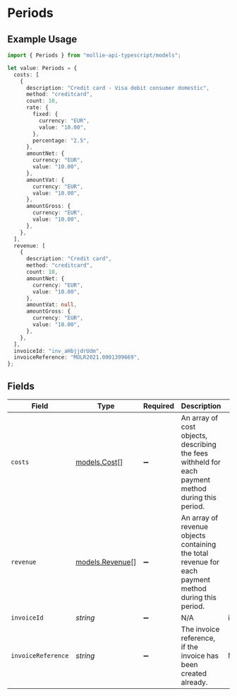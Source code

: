 # Periods

## Example Usage

```typescript
import { Periods } from "mollie-api-typescript/models";

let value: Periods = {
  costs: [
    {
      description: "Credit card - Visa debit consumer domestic",
      method: "creditcard",
      count: 10,
      rate: {
        fixed: {
          currency: "EUR",
          value: "10.00",
        },
        percentage: "2.5",
      },
      amountNet: {
        currency: "EUR",
        value: "10.00",
      },
      amountVat: {
        currency: "EUR",
        value: "10.00",
      },
      amountGross: {
        currency: "EUR",
        value: "10.00",
      },
    },
  ],
  revenue: [
    {
      description: "Credit card",
      method: "creditcard",
      count: 10,
      amountNet: {
        currency: "EUR",
        value: "10.00",
      },
      amountVat: null,
      amountGross: {
        currency: "EUR",
        value: "10.00",
      },
    },
  ],
  invoiceId: "inv_aHbjjdrUdm",
  invoiceReference: "MOLR2021.0001399669",
};
```

## Fields

| Field                                                                                                | Type                                                                                                 | Required                                                                                             | Description                                                                                          | Example                                                                                              |
| ---------------------------------------------------------------------------------------------------- | ---------------------------------------------------------------------------------------------------- | ---------------------------------------------------------------------------------------------------- | ---------------------------------------------------------------------------------------------------- | ---------------------------------------------------------------------------------------------------- |
| `costs`                                                                                              | [models.Cost](../models/cost.md)[]                                                                   | :heavy_minus_sign:                                                                                   | An array of cost objects, describing the fees withheld for each payment method during this period.   |                                                                                                      |
| `revenue`                                                                                            | [models.Revenue](../models/revenue.md)[]                                                             | :heavy_minus_sign:                                                                                   | An array of revenue objects containing the total revenue for each payment method during this period. |                                                                                                      |
| `invoiceId`                                                                                          | *string*                                                                                             | :heavy_minus_sign:                                                                                   | N/A                                                                                                  | inv_aHbjjdrUdm                                                                                       |
| `invoiceReference`                                                                                   | *string*                                                                                             | :heavy_minus_sign:                                                                                   | The invoice reference, if the invoice has been created already.                                      | MOLR2021.0001399669                                                                                  |